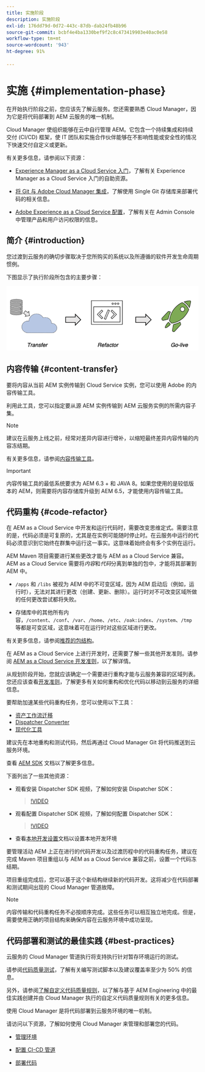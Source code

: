```yaml
---
title: 实施阶段
description: 实施阶段
exl-id: 176dd79d-0d72-443c-87db-dab24fb48b96
source-git-commit: bcbf4e4ba1330bef9f2c8c473419903e40ac0e58
workflow-type: tm+mt
source-wordcount: '943'
ht-degree: 91%

---
```


# 实施 {#implementation-phase}

在开始执行阶段之前，您应该先了解云服务。您还需要熟悉 Cloud Manager，因为它是将代码部署到 AEM 云服务的唯一机制。

Cloud Manager 使组织能够在云中自行管理 AEM。它包含一个持续集成和持续交付 (CI/CD) 框架，使 IT 团队和实施合作伙伴能够在不影响性能或安全性的情况下快速交付自定义或更新。

有关更多信息，请参阅以下资源：

* [Experience Manager as a Cloud Service 入门](https://experienceleague.adobe.com/docs/experience-manager-cloud-service/onboarding/home.html)，了解有关 Experience Manager as a Cloud Service 入门的自助资源。

* [将 Git 与 Adobe Cloud Manager 集成](https://experienceleague.adobe.com/docs/experience-manager-cloud-service/implementing/managing-code/integrating-with-git.html)，了解使用 Single Git 存储库来部署代码的相关信息。

* [Adobe Experience as a Cloud Service 配置](https://experienceleague.adobe.com/docs/experience-manager-cloud-service/security/ims-support.html#aem-configuration)，了解有关在 Admin Console 中管理产品和用户访问权限的信息。


## 简介 {#introduction}

您过渡到云服务的确切步骤取决于您所购买的系统以及所遵循的软件开发生命周期惯例。

下图显示了执行阶段所包含的主要步骤：

![图像](/help/journey-migration/assets/exec-image1.png)

## 内容传输 {#content-transfer}

要将内容从当前 AEM 实例传输到 Cloud Service 实例，您可以使用 Adobe 的内容传输工具。

利用此工具，您可以指定要从源 AEM 实例传输到 AEM 云服务实例的所需内容子集。

>[!NOTE]
>建议在云服务上线之前，经常对差异内容进行增补，以缩短最终差异内容传输的内容冻结期。

有关更多信息，请参阅[内容传输工具](/help/journey-migration/content-transfer-tool/using-content-transfer-tool/overview-content-transfer-tool.md)。

>[!IMPORTANT]
>内容传输工具的最低系统要求为 AEM 6.3 + 和 JAVA 8。如果您使用的是较低版本的 AEM，则需要将内容存储库升级到 AEM 6.5，才能使用内容传输工具。

## 代码重构 {#code-refactor}

在 AEM as a Cloud Service 中开发和运行代码时，需要改变思维定式。需要注意的是，代码必须是可复原的，尤其是在实例可能随时停止时。在云服务中运行的代码必须意识到它始终在群集中运行这一事实。这意味着始终会有多个实例在运行。

AEM Maven 项目需要进行某些更改才能与 AEM as a Cloud Service 兼容。AEM as a Cloud Service 需要将&#x200B;*内容*&#x200B;和&#x200B;*代码*&#x200B;分离到单独的包中，才能将其部署到 AEM 中。

* `/apps` 和 `/libs` 被视为 AEM 中的不可变区域，因为 AEM 启动后（例如，运行时），无法对其进行更改（创建、更新、删除）。运行时对不可改变区域所做的任何更改尝试都将失败。

* 存储库中的其他所有内容，`/content`、`/conf`、`/var`、`/home`、`/etc`、`/oak:index`、`/system`、`/tmp` 等都是可变区域，这意味着可在运行时对这些区域进行更改。

有关更多信息，请参阅[推荐的包结构](https://experienceleague.adobe.com/docs/experience-manager-cloud-service/implementing/developing/aem-project-content-package-structure.html#recommended-package-structure)。

在 AEM as a Cloud Service 上进行开发时，还需要了解一些其他开发准则。请参阅 [AEM as a Cloud Service 开发准则](https://experienceleague.adobe.com/docs/experience-manager-cloud-service/implementing/developing/development-guidelines.html)，以了解详情。

从规划阶段开始，您就应该确定一个需要进行重构才能与云服务兼容的区域列表。您还应该查看[开发准则](https://experienceleague.adobe.com/docs/experience-manager-cloud-service/implementing/developing/development-guidelines.html)，了解更多有关如何重构和优化代码以移动到云服务的详细信息。

要帮助加速某些代码重构任务，您可以使用以下工具：

* [资产工作流迁移](/help/journey-migration/moving-to-aem-assets/asset-workflow-migration-tool.md)
* [Dispatcher Converter](/help/journey-migration/refactoring-tools/dispatcher-transformation-utility-tools.md)
* [现代化工具](/help/journey-migration/refactoring-tools/aem-modernization-tools.md)

建议先在本地重构和测试代码，然后再通过 Cloud Manager Git 将代码推送到云服务环境。

查看 [AEM SDK](https://experienceleague.adobe.com/docs/experience-manager-cloud-service/implementing/deploying/overview.html#aem-as-a-cloud-service-sdk) 文档以了解更多信息。

下面列出了一些其他资源：

* 观看安装 Dispatcher SDK 视频，了解如何安装 Dispatcher SDK：

   >[!VIDEO](https://video.tv.adobe.com/v/30601)

* 观看配置 Dispatcher SDK 视频，了解如何配置 Dispatcher SDK：

   >[!VIDEO](https://video.tv.adobe.com/v/30602)

* 查看[本地开发设置](https://experienceleague.adobe.com/docs/experience-manager-learn/cloud-service/local-development-environment-set-up/overview.html)文档以设置本地开发环境


要管理活动 AEM 上正在进行的代码开发以及过渡历程中的代码重构任务，建议在完成 Maven 项目重组以与 AEM as a Cloud Service 兼容之前，设置一个代码冻结期。

项目重组完成后，您可以基于这个新结构继续新的代码开发。这将减少在代码部署和测试期间出现的 Cloud Manager 管道故障。

>[!NOTE]
>内容传输和代码重构任务不必按顺序完成。这些任务可以相互独立地完成。但是，需要使用正确的项目结构来确保内容在云服务环境中成功呈现。

## 代码部署和测试的最佳实践 {#best-practices}

云服务的 Cloud Manager 管道执行将支持执行针对暂存环境运行的测试。

请参阅[代码质量测试](https://experienceleague.adobe.com/docs/experience-manager-cloud-service/implementing/developing/understand-test-results.html#code-quality-testing)，了解有关编写测试脚本以及建议覆盖率至少为 50% 的信息。

另外，请参阅[了解自定义代码质量规则](/help/implementing/cloud-manager/custom-code-quality-rules.md)，以了解与基于 AEM Engineering 中的最佳实践创建并由 Cloud Manager 执行的自定义代码质量规则有关的更多信息。

使用 Cloud Manager 是将代码部署到云服务环境的唯一机制。

请访问以下资源，了解如何使用 Cloud Manager 来管理和部署您的代码。

* [管理环境](https://experienceleague.adobe.com/docs/experience-manager-cloud-service/implementing/using-cloud-manager/manage-environments.html)

* [配置 CI-CD 管道](https://experienceleague.adobe.com/docs/experience-manager-cloud-service/implementing/using-cloud-manager/configure-pipeline.html)

* [部署代码](https://experienceleague.adobe.com/docs/experience-manager-cloud-service/implementing/using-cloud-manager/deploy-code.html)


